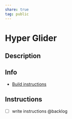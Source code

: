```yaml
---  
share: true  
tag: public  
---  
```

# Hyper Glider  
  
## Description  
  
## Info  
- [Build instructions](https://www.youtube.com/watch?v=ZZbIqFRMGDs)  
  
  
## Instructions  
- [ ] write instructions @backlog